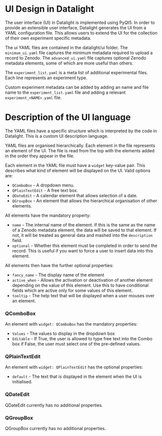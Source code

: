 # UI Design in Datalight

The user interface (UI) in Datalight is implemented using PyQt5.
In order to provide an extensible user interface, Datalight generates the 
UI from a YAML configuration file. This allows users to extend the UI for 
the collection of their own experiment specific metadata.

The ui YAML files are contained in the datalight/ui folder. The `minimum_ui.yaml` 
file captures the minimum metadata required to upload a record to Zenodo. The 
`advanced_ui.yaml` file captures optional Zenodo metadata elements, some of which are
more useful than others.

The `experiment_list.yaml` is a meta list of additional experimental files. Each line
represents an experiment type.

Custom experiment metadata can be added by adding an name and file name to the
 `experiment_list.yaml` file and adding a relevant `experiment_<NAME>.yaml` file.
 
# Description of the UI language

The YAML files have a specific structure which is interpreted by the code in Datalight.
This is a custom UI description language.

YAML files are organised hierarchically. Each element in the file represents an element
of the UI. The file is read from the top with the elements added in the 
order they appear in the file.

Each element in the YAML file must have a `widget` key-value pair. This describes what
kind of element will be displayed on the UI. Valid options are:
* `QComboBox` - A dropdown menu.
* `QPlainTextEdit` - A free text box.
* `QDateEdit` - A calendar element that allows selection of a date.
* `QGroupBox` - An element that allows the hierarchical organisation of other elements.

All elements have the mandatory property:
* `name` - The internal name of the element. If this is the same as the name of a
Zenodo metadata element, the data will be saved to that element. If not, it will be 
treated as general data and mashed into the `description` field.
* `optional` - Whether this element must be completed in order to send the 
record. This is useful if you want to force a user to insert data into this element.

All elements then have the further optional properties:
* `fancy_name` - The display name of the element
* `active_when` - Allows the activation or deactivation of another element depending on
the value of this element. Use this to have conditional fields which are active only
for some values of this element.
* `tooltip` - The help text that will be displayed when a user mouses over an element.

### QComboBox
An element with `widget: QComboBox` has the mandatory properties:
* `Values` - The values to display in the dropdown box
* `Editable` - If True, the user is allowed to type free text into the Combo box
if False, the user must select one of the pre-defined values.

### QPlainTextEdit
An element with `widget: QPlainTextEdit` has the optional properties:
* `default` - The text that is displayed in the element when the UI is initialised.

### QDateEdit
QDateEdit currently has no additional properties.

### QGroupBox
QGroupBox currently has no additional properties.